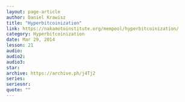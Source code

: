 ```yaml
---
layout: page-article
author: Daniel Krawisz
title: "Hyperbitcoinization"
link: https://nakamotoinstitute.org/mempool/hyperbitcoinization/
category: Hyperbitcoinization
date: Mar 29, 2014
lesson: 21
audio: 
audio2: 
audio3: 
star: 
archive: https://archive.ph/j4Tj2
series: 
seriesnr: 
quote: ""
---
```

